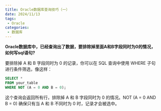 ```yaml
---
title: Oracle数据库查询技巧（一）
date: 2024/11/13
tags:
 - Oracle
categories:
 - 数据库
---
```


**Oracle数据库中，已经查询出了数据，要排除掉里面A和B字段同时为0的情况，如何写sql语句?**

要排除掉 A 和 B 字段同时为 0 的记录，你可以在 SQL 查询中使用 WHERE 子句进行条件筛选，像这样：

```sql
SELECT *
FROM your_table
WHERE NOT (A = 0 AND B = 0);
```

这个查询会返回所有行，排除掉 A 和 B 字段同时为 0 的情况。NOT (A = 0 AND B = 0) 确保只有当 A 和 B 不同时为 0 时，记录才会被选中。